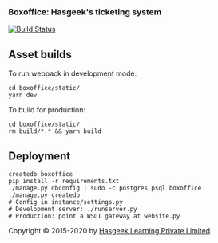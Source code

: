 ### Boxoffice: Hasgeek's ticketing system
[![Build Status](https://travis-ci.org/hasgeek/boxoffice.svg?branch=v0.2)](https://travis-ci.org/hasgeek/boxoffice)

## Asset builds

To run webpack in development mode:

```
cd boxoffice/static/
yarn dev
```

To build for production:

```
cd boxoffice/static/
rm build/*.* && yarn build
```

## Deployment

```
createdb boxoffice
pip install -r requirements.txt
./manage.py dbconfig | sudo -c postgres psql boxoffice
./manage.py createdb
# Config in instance/settings.py
# Development server: ./runserver.py
# Production: point a WSGI gateway at website.py
```

Copyright © 2015-2020 by [Hasgeek Learning Private Limited](https://hasgeek.com/about)
